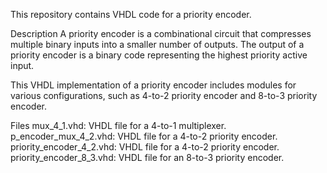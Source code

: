 This repository contains VHDL code for a priority encoder.

Description
A priority encoder is a combinational circuit that compresses multiple binary inputs into a smaller number of outputs. The output of a priority encoder is a binary code representing the highest priority active input.

This VHDL implementation of a priority encoder includes modules for various configurations, such as 4-to-2 priority encoder and 8-to-3 priority encoder.

Files
mux_4_1.vhd: VHDL file for a 4-to-1 multiplexer.
p_encoder_mux_4_2.vhd: VHDL file for a 4-to-2 priority encoder.
priority_encoder_4_2.vhd: VHDL file for a 4-to-2 priority encoder.
priority_encoder_8_3.vhd: VHDL file for an 8-to-3 priority encoder.
